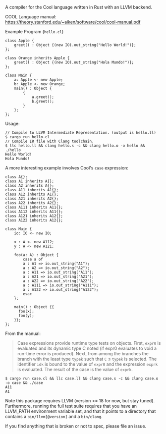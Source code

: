 A compiler for the Cool language written in Rust with an LLVM backend. 

COOL Language manual:  https://theory.stanford.edu/~aiken/software/cool/cool-manual.pdf

Example Program (`hello.cl`)

```
class Apple {
    greet() : Object {(new IO).out_string("Hello World!")};
};

class Orange inherits Apple {
    greet() : Object {(new IO).out_string("Hola Mundo!")};
};

class Main {
    a: Apple <- new Apple;
    b: Apple <- new Orange;
    main() : Object {
        {
            a.greet();
            b.greet();
        }
    }; 
};
```

Usage:
```
// Compile to LLVM Intermediate Representation. (output is hello.ll)
$ cargo run hello.cl
// Compile IR file with Clang toolchain.
$ llc hello.ll && clang hello.s -c && clang hello.o -o hello && ./hello
Hello World!
Hola Mundo!
```

A more interesting example involves Cool's `case` expression:

```
class A{};
class A1 inherits A{};
class A2 inherits A{};
class A11 inherits A1{};
class A12 inherits A1{};
class A21 inherits A2{};
class A22 inherits A2{};
class A111 inherits A11{};
class A112 inherits A11{};
class A121 inherits A12{};
class A122 inherits A12{};

class Main {
    io: IO <- new IO; 

    x : A <- new A112;
    y : A <- new A121;

    foo(a: A) : Object {
        case a of  
        a : A1 => io.out_string("A1");
        a : A2 => io.out_string("A2");
        a : A11 => io.out_string("A11");
        a : A21 => io.out_string("A21");
        a : A22 => io.out_string("A22");
        a : A111 => io.out_string("A111");
        a : A122 => io.out_string("A122");
        esac
    };  

    main() : Object {{
      foo(x);
      foo(y);
    }}; 
};
```

From the manual:
> Case expressions provide runtime type tests on objects. First, `expr0` is evaluated and its dynamic type C noted (if expr0 evaluates to void a run-time error is produced). Next, from among the branches the branch with the least type `typek` such that `C` ≤ `typek` is selected. The identifier `idk` is bound to the value of `expr0` and the expression `exprk` is evaluated. The result of the case is the value of `exprk`. 

```
$ cargo run case.cl && llc case.ll && clang case.s -c && clang case.o -o case && ./case
A11
A1
```

Note this package requires LLVM (version <= 18 for now, but stay tuned). Furthermore, running the full test suite requires that you have an LLVM_PATH environment variable set, and that it points to a directory that contains a `bin/llvm[@version]` and a `bin/clang`.

If you find anything that is broken or not to spec, please file an issue.
